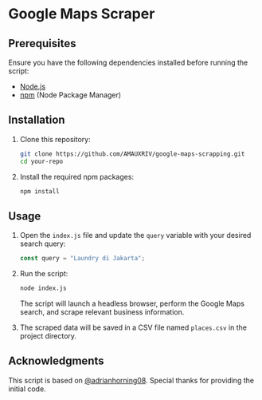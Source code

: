 # Google Maps Scraper

## Prerequisites

Ensure you have the following dependencies installed before running the script:

- [Node.js](https://nodejs.org/)
- [npm](https://www.npmjs.com/) (Node Package Manager)

## Installation

1. Clone this repository:

    ```bash
    git clone https://github.com/AMAUXRIV/google-maps-scrapping.git
    cd your-repo
    ```

2. Install the required npm packages:

    ```bash
    npm install
    ```

## Usage

1. Open the `index.js` file and update the `query` variable with your desired search query:

    ```javascript
    const query = "Laundry di Jakarta";
    ```

2. Run the script:

    ```bash
    node index.js
    ```

    The script will launch a headless browser, perform the Google Maps search, and scrape relevant business information.

3. The scraped data will be saved in a CSV file named `places.csv` in the project directory.

## Acknowledgments

This script is based on [@adrianhorning08](https://gist.github.com/adrianhorning08/dd72c19670b488ac5b42ec292a6d158a). Special thanks for providing the initial code.
